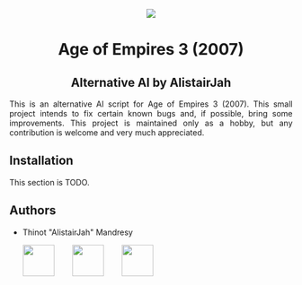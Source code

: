 <p align="center">
    <img src="https://cdn.discordapp.com/attachments/1005443763667206194/1005444001069010964/d98rhf0-2218c88a-c154-4a63-a19c-29551051a0e7.png" />
</p>

<h1 align="center">Age of Empires 3 (2007)</h1>

<h2 align="center">Alternative AI by AlistairJah</h2>

<p align="justify">
    This is an alternative AI script for Age of Empires 3 (2007).
    This small project intends to fix certain known bugs and, if possible, bring some improvements.
    This project is maintained only as a hobby, but any contribution is welcome and very much appreciated.
</p>

## Installation

This section is TODO.

## Authors

- Thinot "AlistairJah" Mandresy
  
  <a href="https://github.com/alistair-jah"><img width="56" height="56" src="https://cdn.discordapp.com/attachments/1005443763667206194/1005443813394874398/670020.png" /></a>  
  <a href="https://forums.ageofempires.com/u/AlistairJah"><img width="56" height="56" src="https://cdn.discordapp.com/attachments/1005443763667206194/1005463270381068348/Age-of-Empires-III-1-icon.png" /></a>  
  <a href="https://discord.gg/WRvuVFg"><img width="56" height="56" src="https://cdn.discordapp.com/attachments/1005443763667206194/1005443848958398564/FKLx8LtXoAAAWmd.png" /></a>
